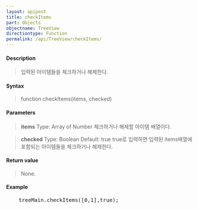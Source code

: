 ```yaml
---
layout: apipost
title: checkItems
part: Objects
objectname: TreeView
directiontype: Function
permalink: /api/TreeView/checkItems/
---
```



#### Description

> 입력된 아이템들을 체크하거나 해제한다.

#### Syntax

> function checkItems(items, checked)

#### Parameters

> **items**
> Type: Array of Number
> 체크하거나 해제할 아이템 배열이다.

> **checked**
> Type: Boolean
> Default: true
> true로 입력하면 입력된 items배열에 포함되는 아이템들을 체크하거나 해제한다.


#### Return value

> None.

#### Example

<pre class="prettyprint">
    treeMain.checkItems([0,1],true);
</pre>

